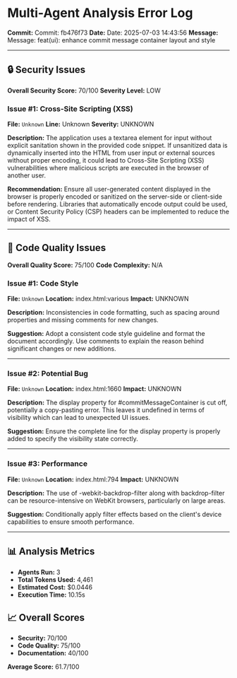 # Multi-Agent Analysis Error Log

**Commit:** Commit: fb476f73
**Date:** Date: 2025-07-03 14:43:56
**Message:** Message: feat(ui): enhance commit message container layout and style

---

## 🔒 Security Issues

**Overall Security Score:** 70/100
**Severity Level:** LOW

### Issue #1: Cross-Site Scripting (XSS)
**File:** `Unknown`
**Line:** Unknown
**Severity:** UNKNOWN

**Description:**
The application uses a textarea element for input without explicit sanitation shown in the provided code snippet. If unsanitized data is dynamically inserted into the HTML from user input or external sources without proper encoding, it could lead to Cross-Site Scripting (XSS) vulnerabilities where malicious scripts are executed in the browser of another user.

**Recommendation:**
Ensure all user-generated content displayed in the browser is properly encoded or sanitized on the server-side or client-side before rendering. Libraries that automatically encode output could be used, or Content Security Policy (CSP) headers can be implemented to reduce the impact of XSS.

---

## 🎯 Code Quality Issues

**Overall Quality Score:** 75/100
**Code Complexity:** N/A

### Issue #1: Code Style
**File:** `Unknown`
**Location:** index.html:various
**Impact:** UNKNOWN

**Description:**
Inconsistencies in code formatting, such as spacing around properties and missing comments for new changes.

**Suggestion:**
Adopt a consistent code style guideline and format the document accordingly. Use comments to explain the reason behind significant changes or new additions.

---

### Issue #2: Potential Bug
**File:** `Unknown`
**Location:** index.html:1660
**Impact:** UNKNOWN

**Description:**
The display property for #commitMessageContainer is cut off, potentially a copy-pasting error. This leaves it undefined in terms of visibility which can lead to unexpected UI issues.

**Suggestion:**
Ensure the complete line for the display property is properly added to specify the visibility state correctly.

---

### Issue #3: Performance
**File:** `Unknown`
**Location:** index.html:794
**Impact:** UNKNOWN

**Description:**
The use of -webkit-backdrop-filter along with backdrop-filter can be resource-intensive on WebKit browsers, particularly on large areas.

**Suggestion:**
Conditionally apply filter effects based on the client's device capabilities to ensure smooth performance.

---

## 📊 Analysis Metrics

- **Agents Run:** 3
- **Total Tokens Used:** 4,461
- **Estimated Cost:** $0.0446
- **Execution Time:** 10.15s

## 📈 Overall Scores

- **Security:** 70/100
- **Code Quality:** 75/100
- **Documentation:** 40/100

**Average Score:** 61.7/100
